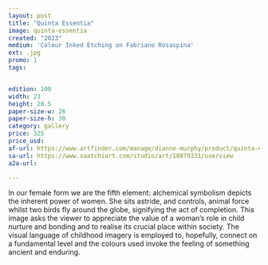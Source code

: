 ```yaml
---
layout: post
title: "Quinta Essentia"
image: quinta-essentia
created: "2023"
medium: 'Colour Inked Etching on Fabriano Rosaspina'
ext: .jpg
promo: 1
tags:


edition: 100
width: 23
height: 20.5
paper-size-w: 26
paper-size-h: 30
category: gallery
price: 325
price_usd: 
af-url: https://www.artfinder.com/manage/dianne-murphy/product/quinta-essentia/
sa-url: https://www.saatchiart.com/studio/art/10879331/overview
a2a-url: 

---
```


In our female form we are the fifth element: alchemical symbolism depicts the inherent power of women. She sits astride, and controls, animal force whilst two birds fly around the globe, signifying the act of completion. This image asks the viewer to appreciate the value of a woman’s role in child nurture and bonding and to realise its crucial place within society. The visual language of childhood imagery is employed to, hopefully, connect on a fundamental level and the colours used invoke the feeling of something ancient and enduring.